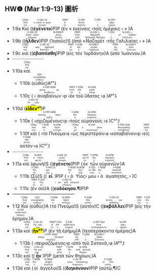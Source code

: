 ## HW❹ (Mar 1:9-13) 圖析

- 1:9a <RUBY><ruby><ruby>Καὶ<rt>καί</rt></ruby><rt>And</rt></ruby><rt>CONJ</rt></RUBY> ((<RUBY><ruby><ruby><strong>ἐγένετο</strong><rt>γίνομαι</rt></ruby><rt>it came to pass</rt></ruby><rt>V-ADI-3S</rt></RUBY>)P)P (<RUBY><ruby><ruby>ἐν<rt>ἐν</rt></ruby><rt>in</rt></ruby><rt>PREP</rt></RUBY> « <RUBY><ruby><ruby>ἐκείναις<rt>ἐκεῖνος</rt></ruby><rt>those</rt></ruby><rt>D-DPF</rt></RUBY> ‹<RUBY><ruby><ruby>ταῖς<rt>ὁ</rt></ruby><rt>-</rt></ruby><rt>T-DPF</rt></RUBY> <RUBY><ruby><ruby>ἡμέραις<rt>ἡμέρα</rt></ruby><rt>days</rt></ruby><rt>N-DPF</rt></RUBY> › » )A 
- 1:9b ((<RUBY><ruby><ruby><strong>ἦλθεν</strong><rt>ἔρχομαι</rt></ruby><rt>[that] came</rt></ruby><rt>V-AAI-3S</rt></RUBY>)P)P (<RUBY><ruby><ruby>Ἰησοῦς<rt>Ἰησοῦς</rt></ruby><rt>Jesus</rt></ruby><rt>N-NSM-P</rt></RUBY>)S (<RUBY><ruby><ruby>ἀπὸ<rt>ἀπό</rt></ruby><rt>from</rt></ruby><rt>PREP</rt></RUBY> «<RUBY><ruby><ruby>Ναζαρὲτ<rt>Ναζαρέθ, Ναζαρά</rt></ruby><rt>Nazareth</rt></ruby><rt>N-GSF-L</rt></RUBY> ‹<RUBY><ruby><ruby>τῆς<rt>ὁ</rt></ruby><rt>-</rt></ruby><rt>T-GSF</rt></RUBY> <RUBY><ruby><ruby>Γαλιλαίας<rt>Γαλιλαία</rt></ruby><rt>of Galilee</rt></ruby><rt>N-GSF-L</rt></RUBY> › » )A 
- 1:9c <RUBY><ruby><ruby>καὶ<rt>καί</rt></ruby><rt>and</rt></ruby><rt>CONJ</rt></RUBY> ((<RUBY><ruby><ruby><strong>ἐβαπτίσθη</strong><rt>βαπτίζω</rt></ruby><rt>was baptized</rt></ruby><rt>V-API-3S</rt></RUBY>)P)P (<RUBY><ruby><ruby>εἰς<rt>εἰς</rt></ruby><rt>in</rt></ruby><rt>PREP</rt></RUBY> <RUBY><ruby><ruby>τὸν<rt>ὁ</rt></ruby><rt>the</rt></ruby><rt>T-ASM</rt></RUBY> <RUBY><ruby><ruby>Ἰορδάνην<rt>Ἰορδάνης</rt></ruby><rt>Jordan</rt></ruby><rt>N-ASM-L</rt></RUBY>)A (<RUBY><ruby><ruby>ὑπὸ<rt>ὑπό</rt></ruby><rt>by</rt></ruby><rt>PREP</rt></RUBY> <RUBY><ruby><ruby>Ἰωάννου.<rt>Ἰωάννης</rt></ruby><rt>John</rt></ruby><rt>N-GSM-P</rt></RUBY>)A 
- ⋯⋯⋯⋯⋯⋯⋯
- 1:10a <RUBY><ruby><ruby>καὶ<rt>καί</rt></ruby><rt>And</rt></ruby><rt>CONJ</rt></RUBY> 
	- 1:10b (<RUBY><ruby><ruby>εὐθὺς<rt>εὐθέως</rt></ruby><rt>immediately</rt></ruby><rt>ADV</rt></RUBY>)A°¹⮧
	- 1:10c ( ‹ <RUBY><ruby><ruby><em>ἀναβαίνων</em><rt>ἀναβαίνω</rt></ruby><rt>going up</rt></ruby><rt>V-PAP-NSM</rt></RUBY> ›p ‹<RUBY><ruby><ruby>ἐκ<rt>ἐκ</rt></ruby><rt>from</rt></ruby><rt>PREP</rt></RUBY> <RUBY><ruby><ruby>τοῦ<rt>ὁ</rt></ruby><rt>the</rt></ruby><rt>T-GSN</rt></RUBY> <RUBY><ruby><ruby>ὕδατος<rt>ὕδωρ</rt></ruby><rt>water</rt></ruby><rt>N-GSN</rt></RUBY> ›a )A°¹⮧
- 1:10d (<RUBY><ruby><ruby><mark><strong>εἶδεν°¹</strong></mark><rt>εἴδω</rt></ruby><rt>he saw</rt></ruby><rt>V-AAI-3S</rt></RUBY>)P 
	- 1:10e ( ‹<RUBY><ruby><ruby><em>σχιζομένους</em><rt>σχίζω</rt></ruby><rt>tearing open</rt></ruby><rt>V-PPP-APM</rt></RUBY>›p ‹<RUBY><ruby><ruby>τοὺς<rt>ὁ</rt></ruby><rt>the</rt></ruby><rt>T-APM</rt></RUBY> <RUBY><ruby><ruby>οὐρανοὺς<rt>οὐρανός</rt></ruby><rt>heavens</rt></ruby><rt>N-APM</rt></RUBY> ›s )C°¹⮥
	- 1:10f <RUBY><ruby><ruby>καὶ<rt>καί</rt></ruby><rt>and</rt></ruby><rt>CONJ</rt></RUBY> ( ‹<RUBY><ruby><ruby>τὸ<rt>ὁ</rt></ruby><rt>the</rt></ruby><rt>T-ASN</rt></RUBY> <RUBY><ruby><ruby>Πνεῦμα<rt>πνεῦμα</rt></ruby><rt>Spirit</rt></ruby><rt>N-ASN</rt></RUBY>›s ‹<RUBY><ruby><ruby>ὡς<rt>ὡς</rt></ruby><rt>as</rt></ruby><rt>CONJ</rt></RUBY> <RUBY><ruby><ruby>περιστερὰν<rt>περιστερά</rt></ruby><rt>a dove</rt></ruby><rt>N-ASF</rt></RUBY>›a ‹<RUBY><ruby><ruby><em>καταβαῖνον</em><rt>καταβαίνω</rt></ruby><rt>descending</rt></ruby><rt>V-PAP-ASN</rt></RUBY>›p ‹<RUBY><ruby><ruby>εἰς<rt>εἰς</rt></ruby><rt>upon</rt></ruby><rt>PREP</rt></RUBY> <RUBY><ruby><ruby>αὐτόν·<rt>αὐτός</rt></ruby><rt>Him</rt></ruby><rt>P-ASM</rt></RUBY>›a )C°¹⮥
- ⋯⋯⋯⋯⋯⋯⋯
- 1:11a <RUBY><ruby><ruby>καὶ<rt>καί</rt></ruby><rt>And</rt></ruby><rt>CONJ</rt></RUBY> (<RUBY><ruby><ruby>φωνὴ<rt>φωνή</rt></ruby><rt>a voice</rt></ruby><rt>N-NSF</rt></RUBY>)S ((<RUBY><ruby><ruby><strong>ἐγένετο</strong><rt>γίνομαι</rt></ruby><rt>came</rt></ruby><rt>V-ADI-3S</rt></RUBY>)P)P (<RUBY><ruby><ruby>ἐκ<rt>ἐκ</rt></ruby><rt>out of</rt></ruby><rt>PREP</rt></RUBY> <RUBY><ruby><ruby>τῶν<rt>ὁ</rt></ruby><rt>the</rt></ruby><rt>T-GPM</rt></RUBY> <RUBY><ruby><ruby>οὐρανῶν·<rt>οὐρανός</rt></ruby><rt>heavens</rt></ruby><rt>N-GPM</rt></RUBY>)A 
	- 1:11b (<RUBY><ruby><ruby>Σὺ<rt>σύ</rt></ruby><rt>You</rt></ruby><rt>P-2NS</rt></RUBY>)S ((<RUBY><ruby><ruby><strong>εἶ</strong><rt>εἰμί</rt></ruby><rt>are</rt></ruby><rt>V-PAI-2S</rt></RUBY>)P)P ( ‹<RUBY><ruby><ruby>ὁ<rt>ὁ</rt></ruby><rt>the</rt></ruby><rt>T-NSM</rt></RUBY> <RUBY><ruby><ruby>Υἱός<rt>υἱός</rt></ruby><rt>Son</rt></ruby><rt>N-NSM</rt></RUBY>› <RUBY><ruby><ruby>μου<rt>ἐγώ</rt></ruby><rt>of Me</rt></ruby><rt>P-1GS</rt></RUBY> ‹<RUBY><ruby><ruby>ὁ<rt>ὁ</rt></ruby><rt>the</rt></ruby><rt>T-NSM</rt></RUBY> <RUBY><ruby><ruby>ἀγαπητός,<rt>ἀγαπητός</rt></ruby><rt>beloved</rt></ruby><rt>A-NSM</rt></RUBY> › )C 
	- 1:11c (<RUBY><ruby><ruby>ἐν<rt>ἐν</rt></ruby><rt>in</rt></ruby><rt>PREP</rt></RUBY> <RUBY><ruby><ruby>σοὶ<rt>σύ</rt></ruby><rt>You</rt></ruby><rt>P-2DS</rt></RUBY>)A ((<RUBY><ruby><ruby><strong>εὐδόκησα.¶</strong><rt>εὐδοκέω</rt></ruby><rt>I am well pleased</rt></ruby><rt>V-AAI-1S</rt></RUBY>)P)P
- ——————————————
- 1:12 <RUBY><ruby><ruby>Καὶ<rt>καί</rt></ruby><rt>And</rt></ruby><rt>CONJ</rt></RUBY> (<RUBY><ruby><ruby>εὐθὺς<rt>εὐθέως</rt></ruby><rt>immediately</rt></ruby><rt>ADV</rt></RUBY>)A (<RUBY><ruby><ruby>τὸ<rt>ὁ</rt></ruby><rt>the</rt></ruby><rt>T-NSN</rt></RUBY> <RUBY><ruby><ruby>Πνεῦμα<rt>πνεῦμα</rt></ruby><rt>Spirit</rt></ruby><rt>N-NSN</rt></RUBY>)S (<RUBY><ruby><ruby>αὐτὸν<rt>αὐτός</rt></ruby><rt>Him</rt></ruby><rt>P-ASM</rt></RUBY>)C ((<RUBY><ruby><ruby><strong>ἐκβάλλει</strong><rt>ἐκβάλλω</rt></ruby><rt>drives out</rt></ruby><rt>V-PAI-3S</rt></RUBY>)P)P (<RUBY><ruby><ruby>εἰς<rt>εἰς</rt></ruby><rt>into</rt></ruby><rt>PREP</rt></RUBY> <RUBY><ruby><ruby>τὴν<rt>ὁ</rt></ruby><rt>the</rt></ruby><rt>T-ASF</rt></RUBY> <RUBY><ruby><ruby>ἔρημον.<rt>ἔρημος</rt></ruby><rt>wilderness</rt></ruby><rt>A-ASF</rt></RUBY>)A 
- 1:13a <RUBY><ruby><ruby>καὶ<rt>καί</rt></ruby><rt>And</rt></ruby><rt>CONJ</rt></RUBY> (<RUBY><ruby><ruby><mark><strong>ἦν°²</strong></mark><rt>εἰμί</rt></ruby><rt>He was</rt></ruby><rt>V-IAI-3S</rt></RUBY>)P (<RUBY><ruby><ruby>ἐν<rt>ἐν</rt></ruby><rt>in</rt></ruby><rt>PREP</rt></RUBY> <RUBY><ruby><ruby>τῇ<rt>ὁ</rt></ruby><rt>the</rt></ruby><rt>T-DSF</rt></RUBY> <RUBY><ruby><ruby>ἐρήμῳ<rt>ἔρημος</rt></ruby><rt>wilderness</rt></ruby><rt>A-DSF</rt></RUBY>)A (<RUBY><ruby><ruby>τεσσεράκοντα<rt>τεσσαράκοντα</rt></ruby><rt>forty</rt></ruby><rt>A-APF-NUI</rt></RUBY> <RUBY><ruby><ruby>ἡμέρας<rt>ἡμέρα</rt></ruby><rt>days</rt></ruby><rt>N-APF</rt></RUBY>)A 
	- 1:13b ( ‹<RUBY><ruby><ruby><em>πειραζόμενος</em><rt>πειράζω</rt></ruby><rt>being tempted</rt></ruby><rt>V-PPP-NSM</rt></RUBY>›p ‹<RUBY><ruby><ruby>ὑπὸ<rt>ὑπό</rt></ruby><rt>by</rt></ruby><rt>PREP</rt></RUBY> <RUBY><ruby><ruby>τοῦ<rt>ὁ</rt></ruby><rt>-</rt></ruby><rt>T-GSM</rt></RUBY> <RUBY><ruby><ruby>Σατανᾶ,<rt>Σατανᾶς</rt></ruby><rt>Satan</rt></ruby><rt>N-GSM-T</rt></RUBY>›a )A°²⮥
- 1:13c <RUBY><ruby><ruby>καὶ<rt>καί</rt></ruby><rt>And</rt></ruby><rt>CONJ</rt></RUBY> ((<RUBY><ruby><ruby><strong>ἦν</strong><rt>εἰμί</rt></ruby><rt>He was</rt></ruby><rt>V-IAI-3S</rt></RUBY>)P)P (<RUBY><ruby><ruby>μετὰ<rt>μετά</rt></ruby><rt>with</rt></ruby><rt>PREP</rt></RUBY> <RUBY><ruby><ruby>τῶν<rt>ὁ</rt></ruby><rt>the</rt></ruby><rt>T-GPN</rt></RUBY> <RUBY><ruby><ruby>θηρίων,<rt>θηρίον</rt></ruby><rt>wild animals</rt></ruby><rt>N-GPN</rt></RUBY>)A
- 1:13d <RUBY><ruby><ruby>καὶ<rt>καί</rt></ruby><rt>and</rt></ruby><rt>CONJ</rt></RUBY> (<RUBY><ruby><ruby>οἱ<rt>ὁ</rt></ruby><rt>the</rt></ruby><rt>T-NPM</rt></RUBY> <RUBY><ruby><ruby>ἄγγελοι<rt>ἄγγελος</rt></ruby><rt>angels</rt></ruby><rt>N-NPM</rt></RUBY>)S ((<RUBY><ruby><ruby><strong>διηκόνουν</strong><rt>διακονέω</rt></ruby><rt>were ministering</rt></ruby><rt>V-IAI-3P</rt></RUBY>)P)P (<RUBY><ruby><ruby>αὐτῷ.¶<rt>αὐτός</rt></ruby><rt>to Him</rt></ruby><rt>P-DSM</rt></RUBY>)C
